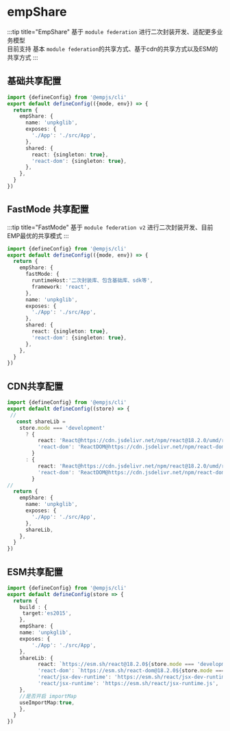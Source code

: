 # empShare
:::tip title="EmpShare"
基于 `module federation` 进行二次封装开发、适配更多业务模型     
目前支持 基本 `module federation`的共享方式、基于cdn的共享方式以及ESM的共享方式
:::
## 基础共享配置
```ts title="emp-config.js"
import {defineConfig} from '@empjs/cli'
export default defineConfig(({mode, env}) => {
  return {
    empShare: {
      name: 'unpkglib',
      exposes: {
        './App': './src/App',
      },
      shared: {
        react: {singleton: true},
        'react-dom': {singleton: true},
      },
    },
  }
})
```

## FastMode 共享配置
:::tip title="FastMode"
基于 `module federation v2` 进行二次封装开发、目前EMP最优的共享模式 
:::
```ts title="emp-config.js"
import {defineConfig} from '@empjs/cli'
export default defineConfig(({mode, env}) => {
  return {
    empShare: {
      fastMode: {
        runtimeHost:'二次封装库、包含基础库、sdk等',
        framework: 'react',
      },
      name: 'unpkglib',
      exposes: {
        './App': './src/App',
      },
      shared: {
        react: {singleton: true},
        'react-dom': {singleton: true},
      },
    },
  }
})
```

## CDN共享配置
```ts title="emp-config.js"
import {defineConfig} from '@empjs/cli'
export default defineConfig((store) => {
 //
   const shareLib =
    store.mode === 'development'
      ? {
          react: 'React@https://cdn.jsdelivr.net/npm/react@18.2.0/umd/react.development.min.js',
          'react-dom': 'ReactDOM@https://cdn.jsdelivr.net/npm/react-dom@18.2.0/umd/react-dom.development.js',
        }
      : {
          react: 'React@https://cdn.jsdelivr.net/npm/react@18.2.0/umd/react.production.min.js',
          'react-dom': 'ReactDOM@https://cdn.jsdelivr.net/npm/react-dom@18.2.0/umd/react-dom.production.min.js',
        }
//
  return {
    empShare: {
      name: 'unpkglib',
      exposes: {
        './App': './src/App',
      },
      shareLib,
    },
  }
})
```

## ESM共享配置
```ts title="emp-config.js"
import {defineConfig} from '@empjs/cli'
export default defineConfig(store => {
  return {
    build : {
     target:'es2015',
    },
    empShare: {
    name: 'unpkglib',
    exposes: {
        './App': './src/App',
    },
    shareLib: {
          react: `https://esm.sh/react@18.2.0${store.mode === 'development' ? '?dev' : ''}`,
          'react-dom': `https://esm.sh/react-dom@18.2.0${store.mode === 'development' ? '?dev' : ''}`,
          'react/jsx-dev-runtime': 'https://esm.sh/react/jsx-dev-runtime.js',
          'react/jsx-runtime': 'https://esm.sh/react/jsx-runtime.js',
    },
    //是否开启 importMap
    useImportMap:true,
    },
  }
})

```